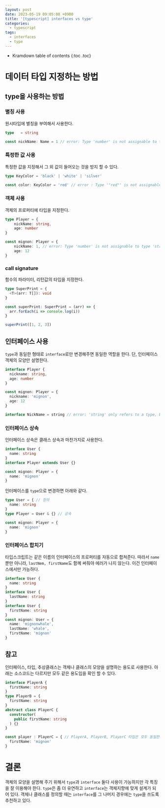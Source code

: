 ```yaml
---
layout: post
date: 2023-05-19 09:05:00 +0900
title: '[typescript] interfaces vs type'
categories:
  - typescript
tags:
  - interfaces
  - type
---
```


* Kramdown table of contents
{:toc .toc}

# 데이터 타입 지정하는 방법

## type을 사용하는 방법

### 별칭 사용

원시타입에 별칭을 부여해서 사용한다. 

```ts
type   = string

const nickName: Name = 1 // error: Type 'number' is not assignable to type 'string'.
```

### 특정한 값 사용

특정한 값을 지정해서 그 외 값이 들어오는 것을 방지 할 수 있다. 

```ts
type KeyColor = 'black' | 'white' | 'silver'

const color: KeyColor = 'red' // error : Type '"red"' is not assignable to type 'KeyColor'.
```

### 객체 사용

객체의 프로퍼티에 타입을 지정한다.

```ts
type Player = {
    nickName: string,
    age: number
}

const mignon: Player = {
    nickName: 1, // error: Type 'number' is not assignable to type 'string'.
    age: 12
}
```

### call signature

함수의 파라미터, 리턴값의 타입을 지정한다. 

```ts
type SuperPrint = {
  <T>(arr: T[]): void
}

const superPrint: SuperPrint = (arr) => {
  arr.forEach(i => console.log(i))
}

superPrint([1, 2, 3])
```


## 인터페이스 사용

`type`과 동일한 형태로  `interface`로만 변경해주면 동일한 역할을 한다. 단, 인터페이스 객체의 모양만 설명한다.  

```ts
interface Player {
  nickname: string,
  age: number
}

const mignon: Player = {
  nickname: 'mignon',
  age: 12
}

interface NickName = string // error: 'string' only refers to a type, but is being used as a value here.
```

### 인터페이스 상속

인터페이스 상속은 클래스 상속과 마찬가지로 사용한다.   

```ts
interface User {
  name: string
}
interface Player extends User {}

const mignon: Player = {
  name: 'mignon'
}
```

인터페이스를 `type`으로 변경하면 아래와 같다.  

```ts
type User = { // 정의
  name: string
}
type Player = User & {} // 상속

const mignon: Player = {
  name: 'mignon'
}
```

### 인터페이스 합치기

타입스크립트는 같은 이름의 인터페이스의 프로퍼티를 자동으로 합쳐준다. 따라서 `name`뿐만 아니라, `lastNem, firstName`도 함께 써줘야 에러가 나지 않는다. 이건 인터페이스에서만 가능하다. 

```ts
interface User {
  name: string
}
interface User {
  lastName: string
}
interface User {
  firstName: string
}
const mignon: User = {
  name: 'mignonwhale',
  lastName: 'whale',
  firstName: 'mignon'
}
```

## 참고 

인터페이스, 타입, 추상클래스는 객체나 클래스의 모양을 설명하는 용도로 사용한다. 아래는 소스코드는 다르지만 모두 같은 용도임을 확인 할 수 있다. 

```ts
interface PlayerA {
  firstName: string
}
type PlayerB = {
  firstName: string
}
abstract class PlayerC {
  constructor(
    public firstName: string
  ) {}
}

const player : PlayerC = { // PlayerA, PlayerB, PlayerC 타입은 모두 동일한 결과를 낸다. 
  firstName: 'mignon'
}
```

# 결론

객체의 모양을 설명해 주기 위해서 `type`과 `interface` 둘다 사용이 가능하지만 각 특징을 잘 이용해야 한다.  `type`은 좀 더 유연하고 `interface`는 객체지향에 맞게 설계가 되어 있다. 
객체나 클래스를 정의할 때는 `interface`를 그 나머지 경우에는 `type`을 쓰도록 추천하고 있다. 